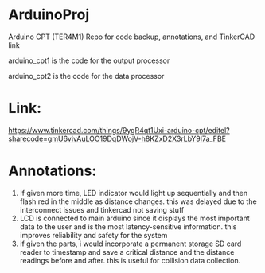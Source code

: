 # ArduinoProj
Arduino CPT (TER4M1)
Repo for code backup, annotations, and TinkerCAD link


arduino_cpt1 is the code for the output processor

arduino_cpt2 is the code for the data processor

# Link:
https://www.tinkercad.com/things/9ygR4qt1Uxi-arduino-cpt/editel?sharecode=gmU6vivAuLOO19DqDWojV-h8KZxD2X3rLbY9I7a_FBE

# Annotations:

1. If given more time, LED indicator would light up sequentially and then flash red in the middle as distance changes. this was delayed due to the interconnect issues and tinkercad not saving stuff
2. LCD is connected to main arduino since it displays the most important data to the user and is the most latency-sensitive information. this improves reliability and safety for the system
3. if given the parts, i would incorporate a permanent storage SD card reader to timestamp and save a critical distance and the distance readings before and after. this is useful for collision data collection.
